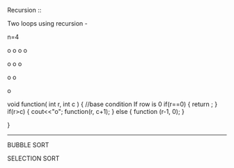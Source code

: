 Recursion ::

Two loops using  recursion - 

n=4

o o o o

o o o 

o o

o


void function( int r, int c )
{
    //base condition If row is 0
    if(r==0)
    {
        return ;
    } 
    if(r>c)
    {
      cout<<"o";
      function(r, c+1);
    }
    else {
              function (r-1, 0);
         }
    
}


-------

BUBBLE SORT

SELECTION SORT




